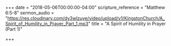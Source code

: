 +++
date = "2018-05-06T00:00:00-04:00"
scripture_reference = "Matthew 6:5-8"
sermon_audio = "https://res.cloudinary.com/dy3wlzuye/video/upload/v1/KingstonChurch/A_Spirit_of_Humility_in_Prayer_Part_1.mp3"
title = "A Spirit of Humility in Prayer (Part 1)"

+++

